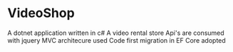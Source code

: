 # VideoShop
A dotnet application written in c# 
A video rental store
Api's are consumed with jquery 
MVC architecure used
Code first migration in EF Core adopted
